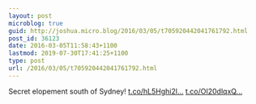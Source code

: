 ```yaml
---
layout: post
microblog: true
guid: http://joshua.micro.blog/2016/03/05/t705920442041761792.html
post_id: 36123
date: 2016-03-05T11:58:43+1100
lastmod: 2019-07-30T17:41:25+1100
type: post
url: /2016/03/05/t705920442041761792.html
---
```

Secret elopement south of Sydney! [t.co/hL5Hghi2l...](https://t.co/hL5Hghi2lu) [t.co/OI20dlqxQ...](https://t.co/OI20dlqxQK)
